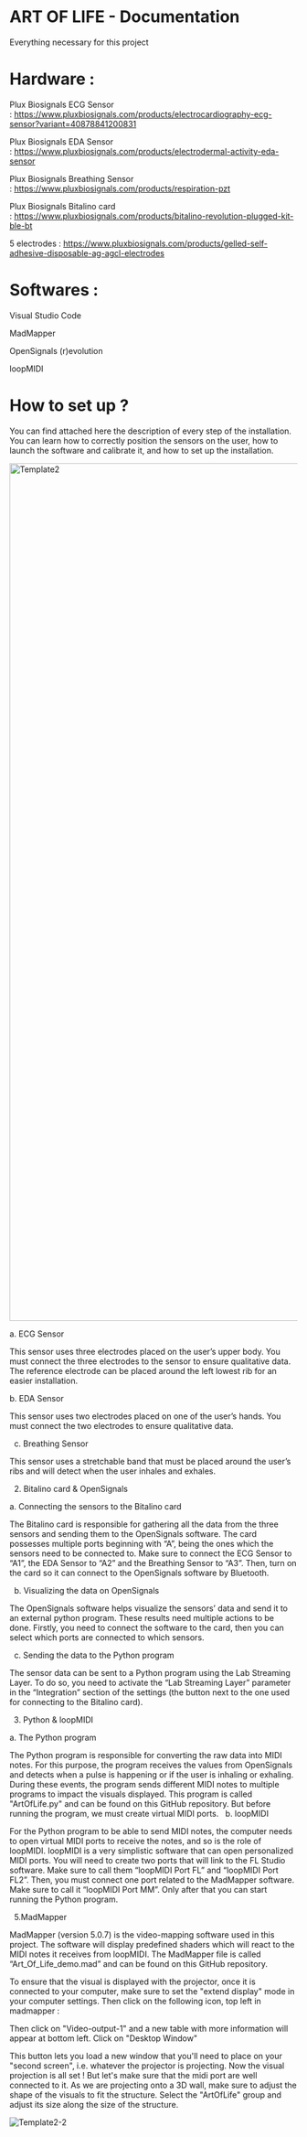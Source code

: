 # ART OF LIFE - Documentation

Everything necessary for this project


# Hardware :

Plux Biosignals ECG Sensor : https://www.pluxbiosignals.com/products/electrocardiography-ecg-sensor?variant=40878841200831

Plux Biosignals EDA Sensor : https://www.pluxbiosignals.com/products/electrodermal-activity-eda-sensor

Plux Biosignals Breathing Sensor : https://www.pluxbiosignals.com/products/respiration-pzt

Plux Biosignals Bitalino card : https://www.pluxbiosignals.com/products/bitalino-revolution-plugged-kit-ble-bt

5 electrodes : https://www.pluxbiosignals.com/products/gelled-self-adhesive-disposable-ag-agcl-electrodes


# Softwares :

Visual Studio Code

MadMapper

OpenSignals (r)evolution

loopMIDI

# How to set up ? 

You can find attached here the description of every step of the installation. You can learn how to correctly position the sensors on the user, how to launch the software and calibrate it, and how to set up the installation.


<img width="1500" alt="Template2" src="https://github.com/inesbnr/Art-Of-Life-Emotions-Management/assets/98738106/dda29e5b-5912-4d6b-8515-d4f848d9cb0a">



a. ECG Sensor

This sensor uses three electrodes placed on the user’s upper body. You must connect the three electrodes to the sensor to ensure qualitative data. The reference electrode can be placed around the left lowest rib for an easier installation.

 
b. EDA Sensor

This sensor uses two electrodes placed on one of the user’s hands. You must connect the two electrodes to ensure qualitative data.

 
c. Breathing Sensor

This sensor uses a stretchable band that must be placed around the user’s ribs and will detect when the user inhales and exhales.

 
2. Bitalino card & OpenSignals

a. Connecting the sensors to the Bitalino card

The Bitalino card is responsible for gathering all the data from the three sensors and sending them to the OpenSignals software. The card possesses multiple ports beginning with “A”, being the ones which the sensors need to be connected to. Make sure to connect the ECG Sensor to “A1”, the EDA Sensor to “A2” and the Breathing Sensor to “A3”. Then, turn on the card so it can connect to the OpenSignals software by Bluetooth.

 
b. Visualizing the data on OpenSignals

The OpenSignals software helps visualize the sensors’ data and send it to an external python program. These results need multiple actions to be done. Firstly, you need to connect the software to the card, then you can select which ports are connected to which sensors.

 
c. Sending the data to the Python program

The sensor data can be sent to a Python program using the Lab Streaming Layer. To do so, you need to activate the “Lab Streaming Layer” parameter in the “Integration” section of the settings (the button next to the one used for connecting to the Bitalino card).

3. Python & loopMIDI

   
a. The Python program

The Python program is responsible for converting the raw data into MIDI notes. For this purpose, the program receives the values from OpenSignals and detects when a pulse is happening or if the user is inhaling or exhaling. During these events, the program sends different MIDI notes to multiple programs to impact the visuals displayed. This program is called "ArtOfLife.py" and can be found on this GitHub repository. But before running the program, we must create virtual MIDI ports.
 
b. loopMIDI

For the Python program to be able to send MIDI notes, the computer needs to open virtual MIDI ports to receive the notes, and so is the role of loopMIDI. loopMIDI is a very simplistic software that can open personalized MIDI ports. You will need to create two ports that will link to the FL Studio software. Make sure to call them “loopMIDI Port FL” and “loopMIDI Port FL2”. Then, you must connect one port related to the MadMapper software. Make sure to call it “loopMIDI Port MM”. Only after that you can start running the Python program.

 
5.MadMapper

MadMapper (version 5.0.7) is the video-mapping software used in this project. The software will display predefined shaders which will react to the MIDI notes it receives from loopMIDI. The MadMapper file is called “Art_Of_Life_demo.mad” and can be found on this GitHub repository.

To ensure that the visual is displayed with the projector, once it is connected to your computer, make sure to set the "extend display" mode in your computer settings. Then click on the following icon, top left in madmapper :

Then click on "Video-output-1" and a new table with more information will appear at bottom left. Click on "Desktop Window"

This button lets you load a new window that you'll need to place on your "second screen", i.e. whatever the projector is projecting.
Now the visual projection is all set ! But let's make sure that the midi port are well connected to it.
As we are projecting onto a 3D wall, make sure to adjust the shape of the visuals to fit the structure. Select the "ArtOfLife" group and adjust its size along the size of the structure.

![Template2-2](https://github.com/inesbnr/Art-Of-Life-Emotions-Management/assets/98738106/18820710-9a32-43c8-9a69-be9f664e5078)


